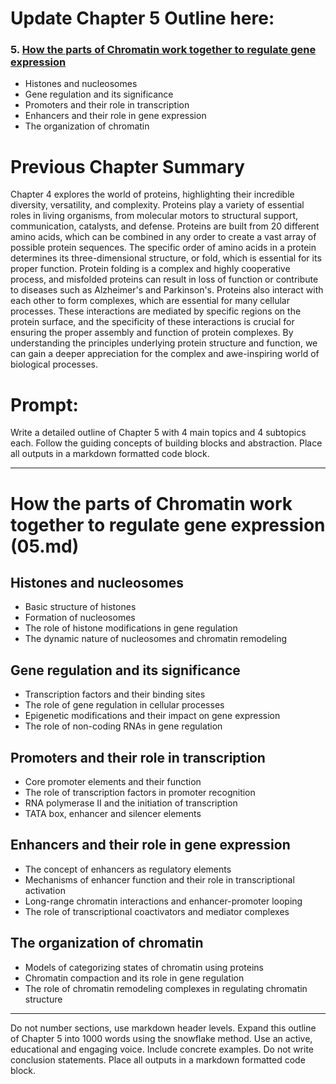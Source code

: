 # Update Chapter 5 Outline here:
### 5. [How the parts of Chromatin work together to regulate gene expression](05.md)
- Histones and nucleosomes
- Gene regulation and its significance
- Promoters and their role in transcription
- Enhancers and their role in gene expression
- The organization of chromatin


# Previous Chapter Summary
Chapter 4 explores the world of proteins, highlighting their incredible diversity, versatility, and complexity. Proteins play a variety of essential roles in living organisms, from molecular motors to structural support, communication, catalysts, and defense. Proteins are built from 20 different amino acids, which can be combined in any order to create a vast array of possible protein sequences. The specific order of amino acids in a protein determines its three-dimensional structure, or fold, which is essential for its proper function. Protein folding is a complex and highly cooperative process, and misfolded proteins can result in loss of function or contribute to diseases such as Alzheimer's and Parkinson's. Proteins also interact with each other to form complexes, which are essential for many cellular processes. These interactions are mediated by specific regions on the protein surface, and the specificity of these interactions is crucial for ensuring the proper assembly and function of protein complexes. By understanding the principles underlying protein structure and function, we can gain a deeper appreciation for the complex and awe-inspiring world of biological processes.

# Prompt:
Write a detailed outline of Chapter 5 with 4 main topics and 4 subtopics each. Follow the guiding concepts of building blocks and abstraction.
Place all outputs in a markdown formatted code block.

---

# How the parts of Chromatin work together to regulate gene expression (05.md)
## Histones and nucleosomes
   - Basic structure of histones
   - Formation of nucleosomes
   - The role of histone modifications in gene regulation
   - The dynamic nature of nucleosomes and chromatin remodeling

## Gene regulation and its significance
   - Transcription factors and their binding sites
   - The role of gene regulation in cellular processes
   - Epigenetic modifications and their impact on gene expression
   - The role of non-coding RNAs in gene regulation

## Promoters and their role in transcription
   - Core promoter elements and their function
   - The role of transcription factors in promoter recognition
   - RNA polymerase II and the initiation of transcription
   - TATA box, enhancer and silencer elements

## Enhancers and their role in gene expression
   - The concept of enhancers as regulatory elements
   - Mechanisms of enhancer function and their role in transcriptional activation
   - Long-range chromatin interactions and enhancer-promoter looping
   - The role of transcriptional coactivators and mediator complexes

## The organization of chromatin
   - Models of categorizing states of chromatin using proteins
   - Chromatin compaction and its role in gene regulation
   - The role of chromatin remodeling complexes in regulating chromatin structure




---



Do not number sections, use markdown header levels.
Expand this outline of Chapter 5 into 1000 words using the snowflake method. Use an active, educational and engaging voice. Include concrete  examples. Do not write conclusion statements. Place all outputs in a markdown formatted code block.
